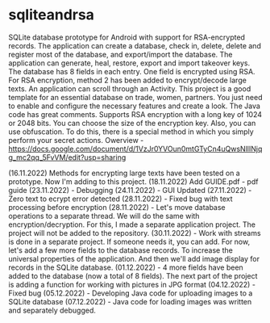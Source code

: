 # sqliteandrsa
SQLite database prototype for Android with support for RSA-encrypted records. The application can create a database, check in, delete, delete and register most of the database, and export/import the database. The application can generate, heal, restore, export and import takeover keys. The database has 8 fields in each entry. One field is encrypted using RSA. For RSA encryption, method 2 has been added to encrypt/decode large texts. An application can scroll through an Activity. This project is a good template for an essential database on trade, women, partners. You just need to enable and configure the necessary features and create a look. The Java code has great comments. Supports RSA encryption with a long key of 1024 or 2048 bits. You can choose the size of the encryption key. Also, you can use obfuscation. To do this, there is a special method in which you simply perform your secret actions.  Owerview - https://docs.google.com/document/d/1VzJr0YVOun0mtGTyCn4uQwsNllINjqg_mc2qq_5FvVM/edit?usp=sharing

(16.11.2022) Methods for encrypting large texts have been tested on a prototype. Now I'm adding to this project.
(18.11.2022) Add GUIDE.pdf - pdf guide
(23.11.2022) - Debugging
(24.11.2022) - GUI Updated
(27.11.2022) - Zero text to ecrypt error detected
(28.11.2022) - Fixed bug with text processing before encryption
(28.11.2022) - Let's move database operations to a separate thread. We will do the same with encryption/decryption. For this, I made a separate application project. The project will not be added to the repository.
(30.11.2022) - Work with streams is done in a separate project. If someone needs it, you can add. For now, let's add a few more fields to the database records. To increase the universal properties of the application. And then we'll add image display for records in the SQLite database.
(01.12.2022) - 4 more fields have been added to the database (now a total of 8 fields). The next part of the project is adding a function for working with pictures in JPG format
(04.12.2022) - Fixed bug
(05.12.2022) - Developing Java code for uploading images to a SQLite database
(07.12.2022) - Java code for loading images was written and separately debugged.
